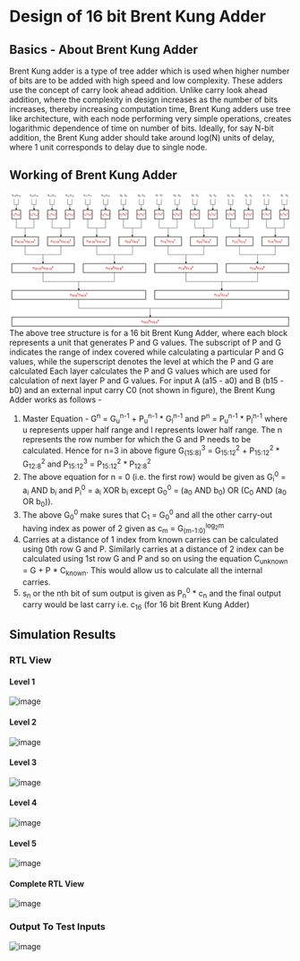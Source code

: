 # Design of 16 bit Brent Kung Adder
## Basics - About Brent Kung Adder
Brent Kung adder is a type of tree adder which is used when higher number of bits are to be added with high speed and low complexity. These adders use the concept of carry look ahead addition. Unlike carry look ahead addition, where the complexity in design increases as the number of bits increases, thereby increasing computation time, Brent Kung adders use tree like architecture, with each node performing very simple operations, creates logarithmic dependence of time on number of bits. Ideally, for say N-bit addition, the Brent Kung adder should take around log(N) units of delay, where 1 unit corresponds to delay due to single node.  
## Working of Brent Kung Adder
![flow](https://github.com/ujwaluttarwar/16-bit-Brent-Kung-Adder/blob/main/flow.png)
The above tree structure is for a 16 bit Brent Kung Adder, where each block represents a unit that generates P and G values. The subscript of P and G indicates the range of index covered while calculating a particular P and G values, while the superscript denotes the level at which the P and G are calculated Each layer calculates the P and G values which are used for calculation of next layer P and G values. For input A (a15 - a0) and B (b15 - b0) and an external input carry C0 (not shown in figure), the Brent Kung Adder works as follows - 
1. Master Equation - G<sup>n</sup> = G<sub>u</sub><sup>n-1</sup> + P<sub>u</sub><sup>n-1</sup> * G<sub>l</sub><sup>n-1</sup> and P<sup>n</sup> = P<sub>u</sub><sup>n-1</sup> * P<sub>l</sub><sup>n-1</sup> where u represents upper half range and l represents lower half range. The n represents the row number for which the G and P needs to be calculated. Hence for n=3 in above figure G<sub>(15:8)</sub><sup>3</sup> = G<sub>15:12</sub><sup>2</sup> + P<sub>15:12</sub><sup>2</sup> * G<sub>12:8</sub><sup>2</sup> and P<sub>15:12</sub><sup>3</sup> = P<sub>15:12</sub><sup>2</sup> * P<sub>12:8</sub><sup>2</sup>
2. The above equation for n = 0 (i.e. the first row) would be given as G<sub>i</sub><sup>0</sup> = a<sub>i</sub> AND b<sub>i</sub> and P<sub>i</sub><sup>0</sup> = a<sub>i</sub> XOR b<sub>i</sub> except G<sub>0</sub><sup>0</sup> =  (a<sub>0</sub> AND b<sub>0</sub>) OR (C<sub>0</sub> AND (a<sub>0</sub> OR b<sub>0</sub>)). 
3. The above G<sub>0</sub><sup>0</sup> make sures that C<sub>1</sub> = G<sub>0</sub><sup>0</sup> and all the other carry-out having index as power of 2 given as c<sub>m</sub> = G<sub>(m-1:0)</sub><sup>log<sub>2</sub>m</sup>
4. Carries at a distance of 1 index from known carries can be calculated using 0th row G and P. Similarly carries at a distance of 2 index can be calculated using 1st row G and P and so on using the equation C<sub>unknown</sub> = G + P * C<sub>known</sub>. This would allow us to calculate all the internal carries.
5. s<sub>n</sub> or the nth bit of sum output is given as P<sub>n</sub><sup>0</sup> * c<sub>n</sub> and the final output carry would be last carry i.e. c<sub>16</sub> (for 16 bit Brent Kung Adder)    
## Simulation Results
### RTL View
#### Level 1 
![image](https://github.com/ujwaluttarwar/16-bit-Brent-Kung-Adder/assets/106365754/7ba24154-4914-4014-bda6-3c0fb13b0a1a)
#### Level 2
![image](https://github.com/ujwaluttarwar/16-bit-Brent-Kung-Adder/assets/106365754/521de74f-cac5-4a8e-b44c-6fc71c2557ec)
#### Level 3
![image](https://github.com/ujwaluttarwar/16-bit-Brent-Kung-Adder/assets/106365754/9eefa78a-3df8-41ba-b605-9f43b019b84f)
#### Level 4
![image](https://github.com/ujwaluttarwar/16-bit-Brent-Kung-Adder/assets/106365754/9c5c28a5-18c4-4e93-ace3-9e37ea5ed27a)
#### Level 5
![image](https://github.com/ujwaluttarwar/16-bit-Brent-Kung-Adder/assets/106365754/4edb48f6-02cb-4220-8dc3-0fdf681e8770)
#### Complete RTL View
![image](https://github.com/ujwaluttarwar/16-bit-Brent-Kung-Adder/assets/106365754/54047dc3-251d-4df4-982c-1a1163a003d5)
### Output To Test Inputs
![image](https://github.com/ujwaluttarwar/16-bit-Brent-Kung-Adder/assets/106365754/7b0176c1-dfdb-4df9-aec3-75864de198c0)



